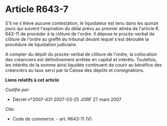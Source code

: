 # Article R643-7

S'il ne s'élève aucune contestation, le liquidateur est tenu dans les quinze jours qui suivent l'expiration du délai prévu au
premier alinéa de l'article R. 643-11 de procéder à la clôture de l'ordre. Il dépose le procès-verbal de clôture de l'ordre
au greffe du tribunal devant lequel s'est déroulée la procédure de liquidation judiciaire.

A compter du dépôt du procès-verbal de clôture de l'ordre, la collocation des créanciers est définitivement arrêtée en
capital et intérêts. Toutefois, les intérêts de la somme ainsi liquidée continuent de courir au bénéfice des créanciers au
taux servi par la Caisse des dépôts et consignations.

**Liens relatifs à cet article**

_Codifié par_:

  - Décret n°2007-431 2007-03-25 JORF 27 mars 2007

_Cite_:

  - Code de commerce. - art. R643-11 (V)
